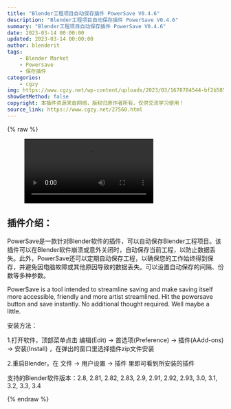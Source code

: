 ```yaml
---
title: "Blender工程项目自动保存插件 PowerSave V0.4.6"
description: "Blender工程项目自动保存插件 PowerSave V0.4.6"
summary: "Blender工程项目自动保存插件 PowerSave V0.4.6"
date: 2023-03-14 00:00:00
updated: 2023-03-14 00:00:00
author: blenderit
tags: 
    - Blender Market
    - Powersave
    - 保存插件
categories:
    - cgzy
img: https://www.cgzy.net/wp-content/uploads/2023/03/1678784544-bf2b585aaeb7a04.jpg
showGetMethod: false
copyright: 本插件资源来自网络，版权归原作者所有，仅供交流学习使用！
source_link: https://www.cgzy.net/27560.html
---
```


{% raw %}
<figure class="wp-block-video aligncenter"><video controls src="https://cloud.video.taobao.com/play/u/717183932/p/1/e/6/t/1/401297961906.mp4"></video></figure><div class="wp-block-pandastudio-title"><div class="title_style_01"><h2 id="h2-0">插件介绍：</h2></div></div><p class="is-style-text-indent-2em">PowerSave是一款针对Blender软件的插件，可以自动保存Blender工程项目。该插件可以在Blender软件崩溃或意外关闭时，自动保存当前工程，以防止数据丢失。此外，PowerSave还可以定期自动保存工程，以确保您的工作始终得到保存，并避免因电脑故障或其他原因导致的数据丢失。可以设置自动保存的间隔、份数等多种参数。</p><p>PowerSave is a tool intended to streamline saving and make saving itself more accessible, friendly and more artist streamlined. Hit the powersave button and save instantly. No additional thought required. Well maybe a little.</p><div class="wp-block-pandastudio-title"><div class="title_style_01"><p>安装方法：</p></div></div><p>1.打开软件，顶部菜单点击 编辑(Edit) → 首选项(Preference) → 插件(AAdd-ons) → 安装(Install) ，在弹出的窗口里选择插件zip文件安装</p><p>2.重启Blender，在 文件 → 用户设置 → 插件 里即可看到所安装的插件</p><div class="wp-block-pandastudio-tips"><div class="tip success "><p>支持的Blender软件版本：2.8, 2.81, 2.82, 2.83, 2.9, 2.91, 2.92, 2.93, 3.0, 3.1, 3.2, 3.3, 3.4</p>
</div></div>
<div style="display: none">cgzy</div>
{% endraw %}